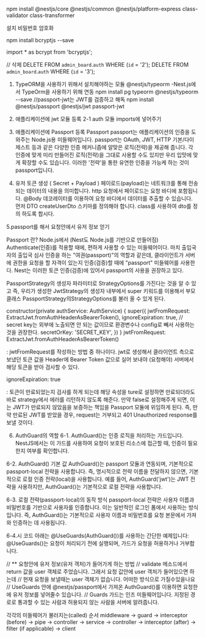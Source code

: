 npm install @nestjs/core @nestjs/common @nestjs/platform-express class-validator class-transformer

설치 비밀번호 암호화

npm install bcryptjs --save

import * as bcrypt from 'bcryptjs';

// 삭제
DELETE FROM `admin_board`.`auth` WHERE (`id` = '2');
DELETE FROM `admin_board`.`auth` WHERE (`id` = '3');

1. TypeORM을 사용하기 위해서 설치해야하는 모듈
@nestjs/typeorm
 -Nest.js에서 TypeOrm을 사용하기 위해 연동
npm install pg typeorm @nestjs/typeorm --save
//passport-jwt는 JWT를 검증하고 해독
npm install @nestjs/passport @nestjs/jwt passport-jwt


2. 애플리케이션에 jwt 모듈 등록
 2-1 auth 모듈 imports에 넣어주기

3. 애플리케이션에 Passport 등록
Passport
passport는 애플리케이션의 인증을 도와주는 Node.js용 미들웨어입니다. passport는 OAuth, JWT, HTTP 기본/다이제스트 등과 같은 다양한 인증 메커니즘에 알맞은 로직(전략)을 제공해 줍니다. 각 인증에 맞게 미리 만들어진 로직(전략)을 그대로 사용할 수도 있지만 우리 입맛에 맞게 확장할 수도 있습니다. 이러한 '전략'을 통한 유연한 인증을 가능케 하는 것이 passport입니다.

4. 유저 토큰 생성 ( Secret + Payload )
페이로드(payload)는 네트워크를 통해 전송되는 데이터의 내용을 의미합니다. http 요청에서 페이로드는 요청 바디에 포함됩니다. @Body 데코레이터를 이용하여 요청 바디에서 데이터를 추출할 수 있습니다. 먼저 DTO createUserDto 스키마를 정의해야 합니다. class를 사용하여 dto를 정의 하도록 합시다.

5.passport를 해서 요청안에서 유저 정보 얻기

Passport 란?
Node.js에서 (Nest도 Node.js를 기반으로 만들어짐) Authenticate(인증)를 적용할 때에, 편하게 사용할 수 있는 미들웨어이다. 마치 출입국자의 출입국 심사 인증을 하는 "여권(passport)"의 역할과 같은데, 클라이언트가 서버에 권한을 요청을 할 자격이 있는지 인증(검증)할 때에 "passport" 미들웨어를 사용한다. Nest는 이러한 토큰 인증(검증)에 있어서 passport의 사용을 권장하고 있다.

PassportStrategy의 생성자 파라미터로 StrategyOptions를 가진다는 것을 알 수 있고 즉, 우리가 생성한 JwtStrategy의 생성자 내부에서 super 키워드를 이용해서 부모 클래스 PassportStrategy의StrategyOptions를 불러 올 수 있게 된다.

constructor(private authService: AuthService) {
    super({
      jwtFromRequest: ExtractJwt.fromAuthHeaderAsBearerToken(),
      ignoreExpiration: true,
      // secret key는 외부에 노출되면 안 되는 값이므로 환경변수나 config로 빼서 사용하는 것을 권장한다.
      secretOrKey: 'SECRET_KEY',
    })
  }
jwtFromRequest: ExtractJwt.fromAuthHeaderAsBearerToken()

: jwtFromRequest를 작성하는 방법 중 하나이다. jwt로 생성해서 클라이언트 측으로 보냈던 토큰 값을 Header에 Bearer Token 값으로 실어 보내야 (요청해야) 서버에서 해당 토큰을 받아 검사할 수 있다.

ignoreExpiration: true

: 토큰이 만료되었는지 검사를 하게 되는데 해당 속성을 ture로 설정하면 만료되더라도 바로 strategy에서 에러를 리턴하지 않도록 해준다. 만약 false로 설정해주게 되면, 이는 JWT가 만료되지 않았음을 보증하는 책임을 Passport 모듈에 위임하게 된다. 즉, 만약 만료된 JWT를 받았을 경우, request는 거부되고 401 Unauthorized response를 보낼 것이다.

6. AuthGuard의 역할
 6-1. AuthGuard()는 인증 로직을 처리하는 가드입니다. NestJS에서는 이 가드를 사용하여 요청이 보호된 리소스에 접근할 때, 인증이 필요한지 여부를 확인합니다.

 6-2. AuthGuard() 기본 값
AuthGuard()는 passport 모듈과 연동되며, 기본적으로 passport-local 전략을 사용합니다. 즉, 명시적으로 전략 이름을 전달하지 않으면, 기본적으로 로컬 인증 전략(local)을 사용합니다.
예를 들어, AuthGuard('jwt')는 JWT 전략을 사용하지만, AuthGuard()는 기본적으로 로컬 전략을 사용합니다.

 6-3. 로컬 전략(passport-local)의 동작 방식
passport-local 전략은 사용자 이름과 비밀번호를 기반으로 사용자를 인증합니다. 이는 일반적인 로그인 폼에서 사용하는 방식입니다. 즉, AuthGuard()는 기본적으로 사용자 이름과 비밀번호를 요청 본문에서 가져와 인증하는 데 사용됩니다.

 6-4.시 코드
아래는 @UseGuards(AuthGuard())를 사용하는 간단한 예제입니다:
@UseGuards()는 요청이 처리되기 전에 실행되며, 가드가 요청을 허용하거나 거부합니다.



 // ** 요청안에 유저 정보(유저 객처)가 들어가게 하는 방법
 // validate 메소드에서 return 값을 user 객체로 주었습니다. 그래서 요청 값안에 user 객처가 들어있으면 하는데
 // 현재 요청을 보낼때는 user 객체가 없습니다. 어떠한 방식으로 가질수있을나요 
 // UseGuards 안에  @nestjs/passport에서 가져온 AuthGuard()를 이용하면 요청한에 유저 정보를 넣어줄수 있습니다.
 // Guards 가드는 인즈 미들웨어입니다. 지정된 경로로 통과할 수 있는 사람과 허용되지 않는 사람을 서버에 알려줍니다.


각각의 미들웨어가 불러지는(called) 순서
middleware -> guard -> interceptor (before) -> pipe -> controller -> service -> controller -> interceptor (after) -> filter (if applicable) -> client